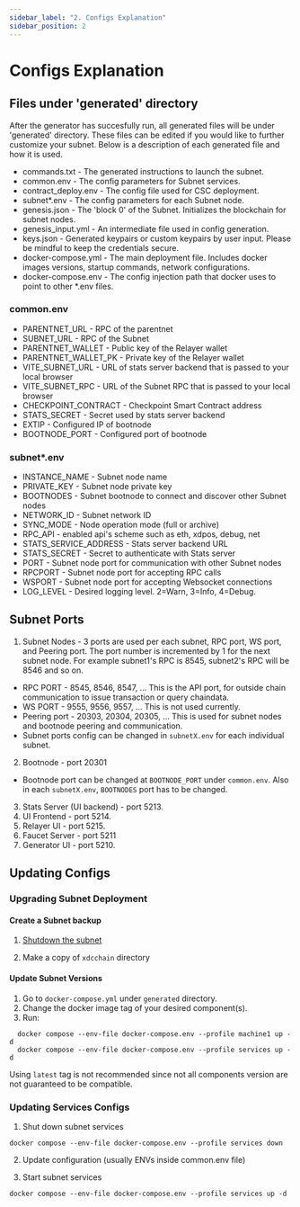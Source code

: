 ```yaml
---
sidebar_label: "2. Configs Explanation"
sidebar_position: 2
---
```


# Configs Explanation

## Files under 'generated' directory 
After the generator has succesfully run, all generated files will be under 'generated' directory. These files can be edited if you would like to further customize your subnet. Below is a description of each generated file and how it is used.

- commands.txt - The generated instructions to launch the subnet.
- common.env - The config parameters for Subnet services.
- contract_deploy.env - The config file used for CSC deployment.
- subnet*.env - The config parameters for each Subnet node.
- genesis.json - The 'block 0' of the Subnet. Initializes the blockchain for subnet nodes.
- genesis_input.yml - An intermediate file used in config generation.
- keys.json - Generated keypairs or custom keypairs by user input. Please be mindful to keep the credentials secure.
- docker-compose.yml - The main deployment file. Includes docker images versions, startup commands, network configurations.
- docker-compose.env - The config injection path that docker uses to point to other *.env files.

### common.env
- PARENTNET_URL - RPC of the parentnet
- SUBNET_URL - RPC of the Subnet
- PARENTNET_WALLET - Public key of the Relayer wallet
- PARENTNET_WALLET_PK - Private key of the Relayer wallet
- VITE_SUBNET_URL - URL of stats server backend that is passed to your local browser
- VITE_SUBNET_RPC - URL of the Subnet RPC that is passed to your local browser
- CHECKPOINT_CONTRACT - Checkpoint Smart Contract address
- STATS_SECRET - Secret used by stats server backend
- EXTIP - Configured IP of bootnode
- BOOTNODE_PORT - Configured port of bootnode

### subnet*.env
- INSTANCE_NAME - Subnet node name
- PRIVATE_KEY - Subnet node private key
- BOOTNODES - Subnet bootnode to connect and discover other Subnet nodes
- NETWORK_ID - Subnet network ID
- SYNC_MODE - Node operation mode (full or archive)
- RPC_API - enabled api's scheme such as eth, xdpos, debug, net
- STATS_SERVICE_ADDRESS - Stats server backend URL
- STATS_SECRET - Secret to authenticate with Stats server
- PORT - Subnet node port for communication with other Subnet nodes
- RPCPORT - Subnet node port for accepting RPC calls
- WSPORT -  Subnet node port for accepting Websocket connections
- LOG_LEVEL - Desired logging level. 2=Warn, 3=Info, 4=Debug.



## Subnet Ports
1. Subnet Nodes - 3 ports are used per each subnet, RPC port, WS port, and Peering port. The port number is incremented by 1 for the next subnet node. For example subnet1's RPC is 8545, subnet2's RPC will be 8546 and so on.
  - RPC PORT - 8545, 8546, 8547, ... This is the API port, for outside chain communication to issue transaction or query chaindata.
  - WS PORT - 9555, 9556, 9557, ... This is not used currently.
  - Peering port - 20303, 20304, 20305, ... This is used for subnet nodes and bootnode peering and communication.
  - Subnet ports config can be changed in `subnetX.env` for each individual subnet.
2. Bootnode - port 20301
  - Bootnode port can be changed at `BOOTNODE_PORT` under `common.env`. Also in each `subnetX.env`, `BOOTNODES` port has to be changed.
3. Stats Server (UI backend) - port 5213. 
4. UI Frontend - port 5214.
5. Relayer UI - port 5215.
6. Faucet Server - port 5211
7. Generator UI - port 5210.
<!-- 7. Explorer UI - port -->


## Updating Configs
### Upgrading Subnet Deployment
#### Create a Subnet backup
1. [Shutdown the subnet](./1_launch_subnet.md#shutdown-subnet )

2. Make a copy of `xdcchain` directory

#### Update Subnet Versions
1. Go to `docker-compose.yml` under `generated` directory. 
2. Change the docker image tag of your desired component(s).
3. Run:
```
  docker compose --env-file docker-compose.env --profile machine1 up -d
  docker compose --env-file docker-compose.env --profile services up -d
```

Using `latest` tag is not recommended since not all components version are not guaranteed to be compatible.

### Updating Services Configs
1. Shut down subnet services
```
docker compose --env-file docker-compose.env --profile services down
```
2. Update configuration (usually ENVs inside common.env file)

3. Start subnet services
```
docker compose --env-file docker-compose.env --profile services up -d
```


